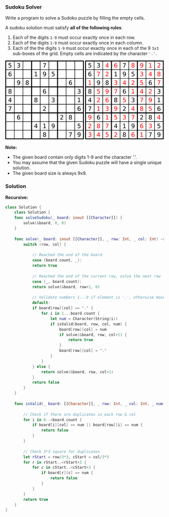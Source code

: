 
### Sudoku Solver

Write a program to solve a Sudoku puzzle by filling the empty cells.

A sudoku solution must satisfy __all of the following rules__:

1. Each of the digits `1-9` must occur exactly once in each row.
2. Each of the digits `1-9` must occur exactly once in each column.
3. Each of the the digits `1-9` must occur exactly once in each of the 9 `3x3` sub-boxes of the grid.
Empty cells are indicated by the character `'.'`.

![A sudoku puzzle...](images/question_37-0.png)
![...and its solution numbers marked in red.](images/question_37-1.png)

__Note:__

* The given board contain only digits 1-9 and the character '.'.
* You may assume that the given Sudoku puzzle will have a single unique solution.
* The given board size is always 9x9.

### Solution
__Recursive:__
```Swift
class Solution {
    class Solution {
    func solveSudoku(_ board: inout [[Character]]) {
        solve(&board, 0, 0)
    }
    
    func solve(_ board: inout [[Character]], _ row: Int, _ col: Int) -> Bool {
        switch (row, col) {

            // Reached the end of the board
            case (board.count, _):
            return true

            // Reached the end of the current row, solve the next row
            case (_, board.count):
            return solve(&board, row+1, 0)

            // Validate numbers 1...9 if element is '.', otherwise move on to the next column
            default:
            if board[row][col] == "." {
                for i in 1...board.count {
                    let num = Character(String(i))
                    if isValid(board, row, col, num) {
                        board[row][col] = num
                        if solve(&board, row, col+1) {
                            return true
                        }
                        board[row][col] = "."
                    }
                }
            } else {
                return solve(&board, row, col+1)
            }
            return false
        }
    }
    
    func isValid(_ board: [[Character]], _ row: Int, _ col: Int, _ num: Character) -> Bool {

        // Check if there are duplicates in each row & col
        for i in 0..<board.count {
            if board[i][col] == num || board[row][i] == num {
                return false
            }
        }

        // Check 3*3 square for duplicates
        let rStart = row/3*3, cStart = col/3*3
        for r in rStart..<rStart+3 {
            for c in cStart..<cStart+3 {
                if board[r][c] == num {
                    return false
                }
            }
        }
        return true
    }
}
```
